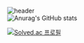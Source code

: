 
![header](https://capsule-render.vercel.app/api?type=waving&color=timeGradient&text=Jeongju's%20GitHub%20👋&animation=twinkling&fontSize=50&fontAlignY=40&fontAlign=70&height=250)
<br>
![Anurag's GitHub stats](https://github-readme-stats.vercel.app/api?username=presto98&show_icons=true&theme=aura_dark)

[![Solved.ac
프로필](http://mazassumnida.wtf/api/v2/generate_badge?boj=presto98)](https://solved.ac/{presto98})

<br>

